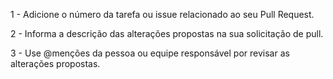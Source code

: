 1 - Adicione o número da tarefa ou issue relacionado ao seu Pull Request. 

2 - Informa a descrição das alterações propostas na sua solicitação de pull.

3 - Use @menções da pessoa ou equipe responsável por revisar as alterações propostas.
